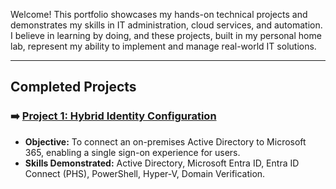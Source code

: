 Welcome! This portfolio showcases my hands-on technical projects and demonstrates my skills in IT administration, cloud services, and automation. I believe in learning by doing, and these projects, built in my personal home lab, represent my ability to implement and manage real-world IT solutions.

---

## Completed Projects

### ➡️ [Project 1: Hybrid Identity Configuration](./Project-01-Hybrid-Identity/README.md)
*   **Objective:** To connect an on-premises Active Directory to Microsoft 365, enabling a single sign-on experience for users.
*   **Skills Demonstrated:** Active Directory, Microsoft Entra ID, Entra ID Connect (PHS), PowerShell, Hyper-V, Domain Verification.
